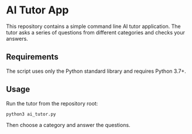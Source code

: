 # AI Tutor App

This repository contains a simple command line AI tutor application. The tutor asks a series of questions from different categories and checks your answers.

## Requirements

The script uses only the Python standard library and requires Python 3.7+.

## Usage

Run the tutor from the repository root:

```bash
python3 ai_tutor.py
```

Then choose a category and answer the questions.

